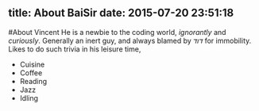 title: About BaiSir
date: 2015-07-20 23:51:18
---

#About Vincent
He is a newbie to the coding world, *ignorantly* and *curiously*.
Generally an inert guy, and always blamed by _דוד_ for immobility.
Likes to do such trivia in his leisure time,
+ Cuisine 
+ Coffee
+ Reading
+ Jazz
+ Idling